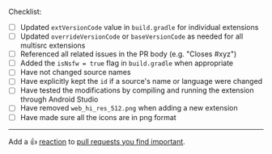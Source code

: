 Checklist:

- [ ] Updated `extVersionCode` value in `build.gradle` for individual extensions
- [ ] Updated `overrideVersionCode` or `baseVersionCode` as needed for all multisrc extensions
- [ ] Referenced all related issues in the PR body (e.g. "Closes #xyz")
- [ ] Added the `isNsfw = true` flag in `build.gradle` when appropriate
- [ ] Have not changed source names
- [ ] Have explicitly kept the `id` if a source's name or language were changed
- [ ] Have tested the modifications by compiling and running the extension through Android Studio
- [ ] Have removed `web_hi_res_512.png` when adding a new extension
- [ ] Have made sure all the icons are in png format

---

Add a :+1: [reaction] to [pull requests you find important].

[reaction]: https://github.blog/2016-03-10-add-reactions-to-pull-requests-issues-and-comments/
[pull requests you find important]: https://github.com/yuzono/aniyomi-extensions/pulls?q=is%3Aopen+sort%3Areactions-%2B1-desc
